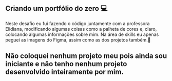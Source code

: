 ## Criando um portfólio do zero 💻

Neste desafio eu fui fazendo o código juntamente com a professora Elidiana, modificando algumas coisas como a palheta de cores e, claro, colocando algumas informações sobre mim. 
Na área de skills eu apenas peguei as imagens do Figma, assim como as dos projetos também.🫡

## Não coloquei nenhum projeto meu pois ainda sou iniciante e não tenho nenhum projeto desenvolvido inteiramente por mim.
